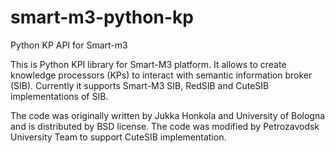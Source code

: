 # smart-m3-python-kp

Python KP API for Smart-m3

This is Python KPI library for Smart-M3 platform.
It allows to create knowledge processors (KPs) to interact with
semantic information broker (SIB).
Currently it supports Smart-M3 SIB, RedSIB and CuteSIB implementations of SIB.

The code was originally written by Jukka Honkola and University of Bologna
and is distributed by BSD license.
The code was modified by Petrozavodsk University Team to support
CuteSIB implementation.
